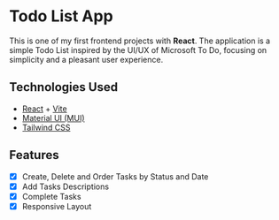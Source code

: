 # Todo List App

This is one of my first frontend projects with **React**. The application is a simple Todo List inspired by the UI/UX of Microsoft To Do, focusing on simplicity and a pleasant user experience.

## Technologies Used

- [React](https://reactjs.org/) + [Vite](https://vitejs.dev/)
- [Material UI (MUI)](https://mui.com/)
- [Tailwind CSS](https://tailwindcss.com/)

## Features

- [x] Create, Delete and Order Tasks by Status and Date
- [x] Add Tasks Descriptions
- [x] Complete Tasks
- [x] Responsive Layout
